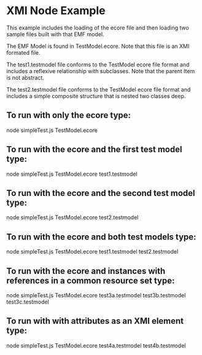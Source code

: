 # XMI Node Example 
This example includes the loading of the ecore file and then loading 
two sample files built with that EMF model.

The EMF Model is found in TestModel.ecore.  Note that this file is an XMI formated file.

The test1.testmodel file conforms to the TestModel ecore file format and includes a reflexive relationship with subclasses.  Note that the parent Item is not abstract.

The test2.testmodel file conforms to the TestModel ecore file format and includes a simple composite structure that is nested two classes deep.

## To run with only the ecore type:

node simpleTest.js TestModel.ecore

## To run with the ecore and the first test model type: 

node simpleTest.js TestModel.ecore test1.testmodel

## To run with the ecore and the second test model type: 

node simpleTest.js TestModel.ecore test2.testmodel 

## To run with the ecore and both test models type: 

node simpleTest.js TestModel.ecore test1.testmodel test2.testmodel

## To run with the ecore and instances with references in a common resource set type:

node simpleTest.js TestModel.ecore test3a.testmodel test3b.testmodel test3c.testmodel 

## To run with with attributes as an XMI element type:

node simpleTest.js TestModel.ecore test4a.testmodel test4b.testmodel


